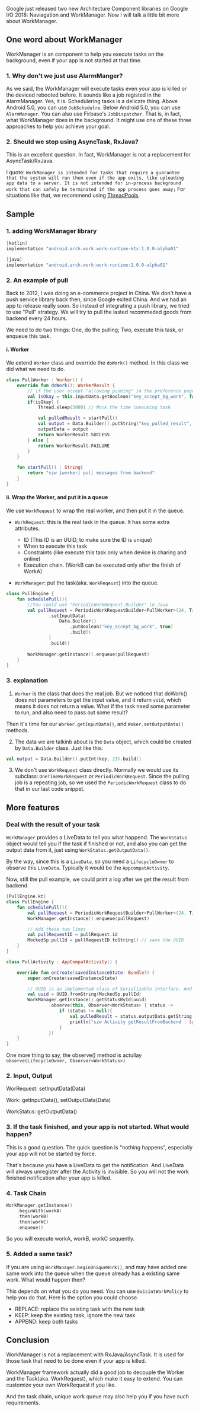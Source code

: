 Google just released two new Architecture Component libraries on Google I/O 2018: Naviagation and WorkManager. Now I will talk a little bit more about WorkManager.

## One word about WorkManager
WorkManager is an component to help you execute tasks on the background, even if your app is not started at that time.

### 1. Why don't we just use AlarmManger?
As we said, the WorkManager will execute tasks even your app is killed or the deviced rebooted before. It sounds like a job registed in the AlarmManager. 
Yes, it is. Schedulering tasks is a delicate thing. Above Android 5.0, you can use `JobSchedulre`. Below Android 5.0, you can use `AlarmManager`. You can also use Firbase's `JobDispatcher`.  That is, in fact, what WorkManager does in the background. It might use one of these three approaches to help you achieve your goal.

### 2. Should we stop using AsyncTask, RxJava?
This is an excellent question. In fact, WorkManager is not a replacement for AsyncTask/RxJava. 

I quote: 
`WorkManager is intended for tasks that require a guarantee that the system will run them even if the app exits, like uploading app data to a server. It is not intended for in-process background work that can safely be terminated if the app process goes away;`
For situations like that, we recommend using [ThreadPools](https://developer.android.com/training/multiple-threads/create-threadpool#ThreadPool).

## Sample

### 1. adding WorkManager library

```groovy
[kotlin]
implementation "android.arch.work:work-runtime-ktx:1.0.0-alpha01"

[java]
implementation "android.arch.work:work-runtime:1.0.0-alpha01"
```

### 2. An example of pull
Back to 2012, I was doing an e-commerce project in China. We don't have a push service library back then, since Google exited China. And we had an app to release really soon. So instead of integrating a push library, we tried to use "Pull" strategy. We will try to pull the lasted recommeded goods from backend every 24 hours. 

We need to do two things: One, do the pulling; Two, execute this task, or enqueue this task.

#### i. Worker
We extend `Worker` class and override the `doWork()` method. In this class we did what we need to do.

```kotlin
class PullWorker : Worker() {
    override fun doWork(): WorkerResult {
        // if the user accept "allowing pushing" in the preference page
        val isOkay = this.inputData.getBoolean("key_accept_bg_work", false)
        if(isOkay) {
            Thread.sleep(5000) // Mock the time consuming task

            val pulledResult = startPull()
            val output = Data.Builder().putString("key_pulled_result", pulledResult).build()
            outputData = output
            return WorkerResult.SUCCESS
        } else {
            return WorkerResult.FAILURE
        }
    }

    fun startPull() : String{
        return "szw [worker] pull messages from backend"
    }
}
```

#### ii. Wrap the Worker, and put it in a queue
We use `WorkRequest` to wrap the real worker, and then put it in the queue.

* `WorkRequest`: this is the real task in the queue. It has some extra attributes. 
    * ID (This ID is an UUID, to make sure the ID is unique)
    * When to execute this task
    * Constraints (like execute this task only when device is charing and online)
    * Execution chain. (WorkB can be executed only after the finish of WorkA)

* `WorkManager`: put the task(aka. `WorkReqeust`) into the queue.

```kotlin
class PullEngine {
    fun schedulePull(){
        //You could use "PeriodicWorkRequest.Builder" in Java
        val pullRequest = PeriodicWorkRequestBuilder<PullWorker>(24, TimeUnit.HOURS)
                .setInputData(
                    Data.Builder()
                        .putBoolean("key_accept_bg_work", true)
                        .build()
                )
                .build()
        
        WorkManager.getInstance().enqueue(pullRequest)
    }
}

```
### 3. explanation

1. `Worker` is the class that does the real job. But we noticed that doWork() does not parameters to get the input value, and it return `void`, which means it does not return a value. What if the task need some parameter to run, and also need to pass out some result?

Then it's time for our `Worker.getInputData()`, and `Woker.setOutputData()` methods.

2. The data we are talkinb about is the `Data` object, which could be created by `Data.Builder` class. Just like this:

```kotlin
val output = Data.Builder().putInt(key, 23).build()
```

3. We don't use `WorkRequest` class directly. Normally we would use its subclass: `OneTimeWorkRequest` or `PeriodicWorkRequest`.
Since the pulling job is a repeating job, so we used the `PeriodicWorkRequest` class to do that in our last code snippet.


## More features

### Deal with the result of your task
`WorkManager` provides a LiveData<WorkStatus> to tell you what happend. The `WorkStatus` object would tell you if the task if finished or not, and also you can get the output data from it, just using `WorkStatus.getOutputData()`.

By the way, since this is a `LiveData`, so you need a `LifecycleOwner` to observe this `LiveData`. Typically it would be the `AppcompatActivity`.

Now, still the pull example, we could print a log after we get the result from backend.

```kotlin
[PullEngine.kt]
class PullEngine {
    fun schedulePull(){
        val pullRequest = PeriodicWorkRequestBuilder<PullWorker>(24, TimeUnit.HOURS).build()
        WorkManager.getInstance().enqueue(pullRequest)

        // Add these two lines
        val pullRequestID = pullRequest.id
        MockedSp.pullId = pullRequestID.toString() // save the UUID
    }
}
```

```kotlin
class PullActivity : AppCompatActivity() {

    override fun onCreate(savedInstanceState: Bundle?) {
        super.onCreate(savedInstanceState)

        // UUID is an implemented class of Serializable interface. And also could be converted to String, back and forth.
        val uuid = UUID.fromString(MockedSp.pullId)
        WorkManager.getInstance().getStatusById(uuid)
                .observe(this, Observer<WorkStatus> { status ->
                    if (status != null){
                        val pulledResult = status.outputData.getString("key_pulled_result", "")
                        println("szw Activity getResultFromBackend : $pulledResult")
                    }
                })
    }
}

```

One more thing to say, the observe() method is actullay `observe(LifecycleOwner, Observer<WorkStatus>)`


### 2. Input, Output

WorRequest: setInputData(Data)

Work: getInputData(), setOutputData(Data)

WorkStatus: getOutputData()


### 3. If the task finished, and your app is not started. What would happen?
This is a good question. The quick question is "nothing happens", especially your app will not be started by force.

That's because you have a LiveData to get the notification. And LiveData will always unregister after the Activity is invisible. So you will not the work finished notification after your app is killed.


### 4. Task Chain

```kotlin
WorkManager.getInstance()
    .beginWith(workA)
    .then(workB)
    .then(workC)
    .enqueue()
```

So you will execute workA, workB, workC sequently. 


### 5. Added a same task?
If you are using `WorkManager.beginUniqueWork()`, and may have added one same work into the queue when the queue already has a existing same work. What would happen then?

This depends on what you do you need. You can use `ExisintWorkPolicy` to help you do that. Here is the option you could choose.

* REPLACE: replace the existing task with the new task
* KEEP: keep the existing task, ignore the new task
* APPEND: keep both tasks



## Conclusion
WorkManager is not a replacement with RxJava/AsyncTask. It is used for those task that need to be done even if your app is killed. 

WorkManager framework actually did a good job to decouple the Worker and the Task(aka. WorkRequest), which make it easy to extend. You can customize your own WorkRequest if you like.

And the task chain, unique work queue may also help you if you have such requirements.

